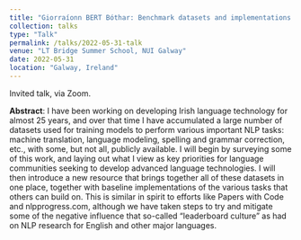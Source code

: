 ```yaml
---
title: "Giorraíonn BERT Bóthar: Benchmark datasets and implementations for Irish NLP"
collection: talks
type: "Talk"
permalink: /talks/2022-05-31-talk
venue: "LT Bridge Summer School, NUI Galway"
date: 2022-05-31
location: "Galway, Ireland"
---
```


Invited talk, via Zoom.

**Abstract**: I have been working on developing Irish language technology for almost 25 years, and over that time I have accumulated a large number of datasets used for training models to perform various important NLP tasks: machine translation, language modeling, spelling and grammar correction, etc., with some, but not all, publicly available.  I will begin by surveying some of this work, and laying out what I view as key priorities for language communities seeking to develop advanced language technologies. I will then introduce a new resource that brings together all of these datasets in one place, together with baseline implementations of the various tasks that others can build on.  This is similar in spirit to efforts like Papers with Code and nlpprogress.com, although we have taken steps to try and mitigate some of the negative influence that so-called “leaderboard culture” as had on NLP research for English and other major languages.
